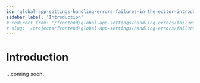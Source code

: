 ```yaml
---
id: 'global-app-settings-handling-errors-failures-in-the-editor-introduction'
sidebar_label: 'Introduction'
# redirect_from: '/frontend/global-app-settings/handling-errors/failures-in-the-editor/introduction'
# slug: '/projects/frontend/global-app-settings/handling-errors/failures-in-the-editor/introduction'
---
```


# Introduction

...coming soon.

